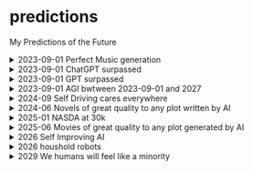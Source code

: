 # predictions
My Predictions of the Future

<details><summary>2023-09-01 Perfect Music generation</summary>Incredible good minutes long music generation with MusicGen or another similar system (2023-6)</details>
<details><summary>2023-09-01 ChatGPT surpassed</summary>By September i expect public weights of a Model stronger than ChatGTP(2023-6)</details>
<details><summary>2023-09-01 GPT surpassed</summary>By September i expect a new Model stronger than original GTP4(2023-6)</details>
<details><summary>2023-09-01 AGI bwtween 2023-09-01 and 2027</summary></details>
<details><summary>2024-09 Self Driving cares everywhere</summary>(2023-06-29)</details>
<details><summary>2024-06 Novels of great quality to any plot written by AI</summary> with hundreds of pages, without logical flaws.</details>
<details><summary>2025-01 NASDA at 30k </summary>(2023-6-29).</details>
<details><summary>2025-06 Movies of great quality to any plot generated by AI</summary> Without logical or Visual flaws. (2023-6-29)</details>

<details><summary>2026 Self Improving AI</summary> By generating Trainingdata and improving archtecture and Hardware(2023-6-29)</details>
<details><summary>2026 houshold robots</summary>(2023-6-1)</details>
<details><summary>2029 We humans will feel like a minority</summary>We humans will not feel as the dominat species any more. For every Human there will be more than 10 Artificial Beeings(2023-6-29)</details>
